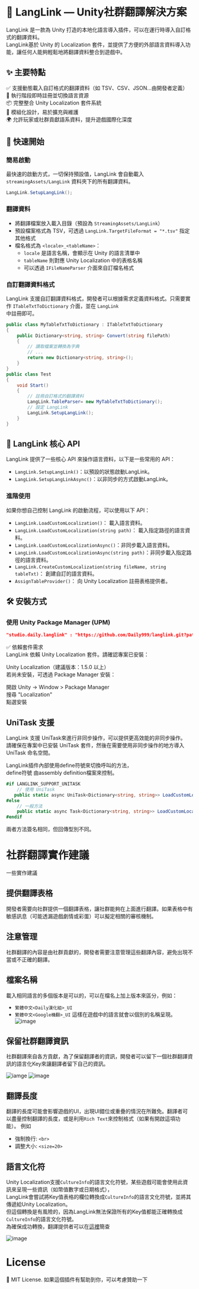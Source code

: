 # 💬 LangLink — Unity社群翻譯解決方案

LangLink 是一款為 Unity 打造的本地化語言導入插件，可以在運行時導入自訂格式的翻譯資料。  
LangLink基於 Unity 的 Localization 套件，並提供了方便的外部語言資料導入功能，讓任何人能夠輕鬆地將翻譯資料整合到遊戲中。

## ✨ 主要特點

✅ 支援動態載入自訂格式的翻譯資料（如 TSV、CSV、JSON…由開發者定義）  
🔁 執行階段即時註冊並切換語言資源  
📦 完整整合 Unity Localization 套件系統  
🔌 模組化設計，易於擴充與維護  
🌍 允許玩家或社群貢獻語系資料，提升遊戲國際化深度

## 🚀 快速開始

### 簡易啟動

最快速的啟動方式，一切保持預設值，LangLink 會自動載入 `streamingAssets/LangLink` 資料夾下的所有翻譯資料。

~~~csharp
LangLink.SetupLangLink();
~~~

### 翻譯資料

- 將翻譯檔案放入載入目錄（預設為 `StreamingAssets/LangLink`）
- 預設檔案格式為 TSV，可透過 `LangLink.TargetFileFormat = "*.tsv"` 指定其他格式
- 檔名格式為 `<locale>_<tableName>`：
    - `locale` 是語言名稱，會顯示在 Unity 的語言清單中
    - `tableName` 則對應 Unity Localization 中的表格名稱
    - 可以透過 `IFileNameParser` 介面來自訂檔名格式

### 自訂翻譯資料格式

LangLink 支援自訂翻譯資料格式，開發者可以根據需求定義資料格式。只需要實作 `ITableTxtToDictionary` 介面，並在 `LangLink`  
中註冊即可。

~~~csharp
public class MyTableTxtToDictionary : ITableTxtToDictionary
{
    public Dictionary<string, string> Convert(string filePath)
    {
        // 讀取檔案並轉換為字典
        // ...
        return new Dictionary<string, string>();
    }
}
public class Test 
{
    void Start()
    {
        // 註冊自訂格式的翻譯資料
        LangLink.TableParser= new MyTableTxtToDictionary();
        // 設定 LangLink
        LangLink.SetupLangLink();
    }
}
~~~

## 🔧 LangLink 核心 API

LangLink 提供了一些核心 API 來操作語言資料，以下是一些常用的 API：

- `LangLink.SetupLangLink()`：以預設的狀態啟動LangLink。
- `LangLink.SetupLangLinkAsync()`：以非同步的方式啟動LangLink。

### 進階使用

如果你想自己控制 LangLink 的啟動流程，可以使用以下 API：

- `LangLink.LoadCustomLocalization()`： 載入語言資料。
- `LangLink.LoadCustomLocalization(string path)`： 載入指定路徑的語言資料。
- `LangLink.LoadCustomLocalizationAsync()`：非同步載入語言資料。
- `LangLink.LoadCustomLocalizationAsync(string path)`：非同步載入指定路徑的語言資料。
- `LangLink.CreateCustomLocalization(string fileName, string tableTxt)`： 創建自訂的語言資料。
- `AssignTableProvider()`： 向 Unity Localization 註冊表格提供者。

## 🛠️ 安裝方式

### 使用 Unity Package Manager (UPM)

~~~json
"studio.daily.langlink" : "https://github.com/Daily999/langlink.git?path=LangLink"
~~~

✅ 依賴套件需求  
LangLink 依賴 Unity Localization 套件。請確認專案已安裝：

Unity Localization（建議版本：1.5.0 以上）  
若尚未安裝，可透過 Package Manager 安裝：

開啟 Unity → Window > Package Manager  
搜尋 "Localization"  
點選安裝

## UniTask 支援

LangLink 支援 UniTask來進行非同步操作，可以提供更高效能的非同步操作。  
請確保在專案中已安裝 UniTask 套件，然後在需要使用非同步操作的地方導入 UniTask 命名空間。

LangLink插件內部使用define符號來切換呼叫的方法，  
define符號 由assembly definition檔案來控制。

~~~csharp
#if LANGLINK_SUPPORT_UNITASK
    // 使用 UniTask
   public static async UniTask<Dictionary<string, string>> LoadCustomLocalizationAsync()
#else
    // 一般方法
    public static async Task<Dictionary<string, string>> LoadCustomLocalizationAsync()
#endif
~~~

兩者方法簽名相同，但回傳型別不同。

# 社群翻譯實作建議

一些實作建議

## 提供翻譯表格

開發者需要向社群提供一個翻譯表格，讓社群能夠在上面進行翻譯。如果表格中有敏感訊息（可能透漏遊戲劇情或彩蛋）可以擬定相關的審核機制。

## 注意管理

社群翻譯的內容是由社群貢獻的，開發者需要注意管理這些翻譯內容，避免出現不當或不正確的翻譯。

## 檔案名稱

載入相同語言的多個版本是可以的，可以在檔名上加上版本來區分，例如：
- `繁體中文<Daily漢化組>_UI`
- `繁體中文<Google機翻>_UI`
這樣在遊戲中的語言就會以個別的名稱呈現。
![image](https://github.com/Daily999/LangLink/blob/main/.github/Image/截圖%202025-05-15%20下午5.43.30.png)

## 保留社群翻譯資訊

社群翻譯來自各方貢獻，為了保留翻譯者的資訊，開發者可以留下一個社群翻譯資訊的語言化Key來讓翻譯者留下自己的資訊。  

![iamge](https://github.com/Daily999/LangLink/blob/main/.github/Image/截圖%202025-05-15%20下午5.58.05.png)
![image](https://github.com/Daily999/LangLink/blob/main/.github/Image/May-15-2025%2018-04-21.gif)

## 翻譯長度

翻譯的長度可能會影響遊戲的UI，出現UI錯位或重疊的情況在所難免。翻譯者可以盡量控制翻譯的長度，或是利用`Rich Text`來控制格式（如果有開啟這項功能）。
例如 
- 強制換行: `<br>`
- 調整大小: `<size=20>`

## 語言文化符

Unity Localization支援`CultureInfo`的語言文化符號，某些遊戲可能會使用此資訊來呈現一些資訊（如幣值數字或日期格式），  
LangLink會嘗試將Key值表格的欄位轉換成`CultureInfo`的語言文化符號，並將其傳遞給Unity Localization。  
但這個轉換是有風險的，因為LangLink無法保證所有的Key值都能正確轉換成`CultureInfo`的語言文化符號。  
為確保成功轉換，翻譯提供者可以在[這裡](./CultureCode.md)簡查  

![image](https://github.com/Daily999/LangLink/blob/main/.github/Image/截圖%202025-05-15%20下午5.50.10.png)

# License
🥳 MIT License. 
如果這個插件有幫助到你，可以考慮贊助一下
